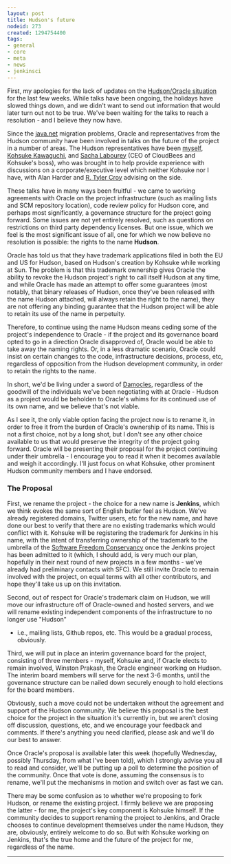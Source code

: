 ```yaml
---
layout: post
title: Hudson's future
nodeid: 273
created: 1294754400
tags:
- general
- core
- meta
- news
- jenkinsci
---
```

First, my apologies for the lack of updates on the [Hudson/Oracle situation](http://hudson-labs.org/content/whos-driving-thing) for
the last few weeks. While talks have been ongoing, the holidays have slowed
things down, and we didn't want to send out information that would later turn
out not to be true. We've been waiting for the talks to reach a resolution -
and I believe they now have.

Since the [java.net](http://www.java.net) migration problems, Oracle and representatives from the
Hudson community have been involved in talks on the future of the project in a
number of areas. The Hudson representatives have been [myself](http://twitter.com/abayer), [Kohsuke
Kawaguchi](http://twitter.com/kohsukekawa), and [Sacha Labourey](https://twitter.com/SachaLabourey)  (CEO of CloudBees and Kohsuke's boss), who was
brought in to help provide experience with discussions on a corporate/executive
level which neither Kohsuke nor I have, with Alan Harder and [R. Tyler Croy](http://twitter.com/agentdero)
advising on the side.

These talks have in many ways been fruitful - we came to working agreements
with Oracle on the project infrastructure (such as mailing lists and SCM
repository location), code review policy for Hudson core, and perhaps most
significantly, a governance structure for the project going forward. Some
issues are not yet entirely resolved, such as questions on restrictions on
third party dependency licenses. But one issue, which we feel is the most
significant issue of all, one for which we now believe no resolution is
possible: the rights to the name **Hudson**.

Oracle has told us that they have trademark applications filed in both the EU
and US for Hudson, based on Hudson's creation by Kohsuke while working at Sun.
The problem is that this trademark ownership gives Oracle the ability to revoke
the Hudson project's right to call itself Hudson at any time, and while Oracle
has made an attempt to offer some guarantees (most notably, that binary
releases of Hudson, once they've been released with the name Hudson attached,
will always retain the right to the name), they are not offering any binding
guarantee that the Hudson project will be able to retain its use of the name in
perpetuity.

Therefore, to continue using the name Hudson means ceding some of the project's
independence to Oracle - if the project and its governance board opted to go in
a direction Oracle disapproved of, Oracle would be able to take away the naming
rights. Or, in a less dramatic scenario, Oracle could insist on certain changes
to the code, infrastructure decisions, process, etc, regardless of opposition
from the Hudson development community, in order to retain the rights to the
name. 

In short, we'd be living under a sword of [Damocles](https://secure.wikimedia.org/wikipedia/en/wiki/Damocles), regardless of the goodwill
of the individuals we've been negotiating with at Oracle - Hudson as a project
would be beholden to Oracle's whims for its continued use of its own name, and
we believe that's not viable.
<!--break-->
As I see it, the only viable option facing the project now is to rename it, in
order to free it from the burden of Oracle's ownership of its name. This is not
a first choice, not by a long shot, but I don't see any other choice available
to us that would preserve the integrity of the project going forward. Oracle
will be presenting their proposal for the project continuing under their
umbrella - I encourage you to read it when it becomes available and weigh it
accordingly. I'll just focus on what Kohsuke, other prominent Hudson community
members and I have endorsed.

### The Proposal

First, we rename the project - the choice for a new name is **Jenkins**, which we
think evokes the same sort of English butler feel as Hudson. We've already
registered domains, Twitter users, etc for the new name, and have done our best
to verify that there are no existing trademarks which would conflict with it.
Kohsuke will be registering the trademark for Jenkins in his name, with the
intent of transferring ownership of the trademark to the umbrella of the
[Software Freedom Conservancy](http://www.sfconservancy.org/) once the Jenkins project has been admitted to it
(which, I should add, is very much our plan, hopefully in their next round of
new projects in a few months - we've already had preliminary contacts with
SFC). We still invite Oracle to remain involved with the project, on equal
terms with all other contributors, and hope they'll take us up on this
invitation.

Second, out of respect for Oracle's trademark claim on Hudson, we will move our
infrastructure off of Oracle-owned and hosted servers, and we will rename
existing independent components of the infrastructure to no longer use "Hudson"
- i.e., mailing lists, Github repos, etc. This would be a gradual process,
obviously. 

Third, we will put in place an interim governance board for the project,
consisting of three members - myself, Kohsuke and, if Oracle elects to remain
involved, Winston Prakash, the Oracle engineer working on Hudson. The interim
board members will serve for the next 3-6 months, until the governance
structure can be nailed down securely enough to hold elections for the board
members.

Obviously, such a move could not be undertaken without the agreement and
support of the Hudson community. We believe this proposal is the best choice
for the project in the situation it's currently in, but we aren't closing off
discussion, questions, etc, and we encourage your feedback and comments. If
there's anything you need clarified, please ask and we'll do our best to
answer.

Once Oracle's proposal is available later this week (hopefully Wednesday,
possibly Thursday, from what I've been told), which I strongly advise you all to 
read and consider, we'll be putting up a poll to determine the position of the 
community. Once that vote is done, assuming the consensus is to rename, we'll 
put the mechanisms in motion and switch over as fast we can.

There may be some confusion as to whether we're proposing to fork Hudson, or
rename the existing project. I firmly believe we are proposing the latter - for
me, the project's key component is Kohsuke himself. If the community decides to
support renaming the project to Jenkins, and Oracle chooses to continue
development themselves under the name Hudson, they are, obviously, entirely
welcome to do so. But with Kohsuke working on Jenkins, that's the true home and
the future of the project for me, regardless of the name.

----
